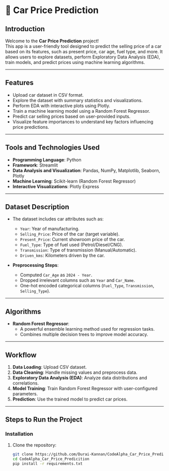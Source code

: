 # 🚗 Car Price Prediction  

## Introduction  
Welcome to the **Car Price Prediction** project!  
This app is a user-friendly tool designed to predict the selling price of a car based on its features, such as present price, car age, fuel type, and more. It allows users to explore datasets, perform Exploratory Data Analysis (EDA), train models, and predict prices using machine learning algorithms.  

---

## Features  
- Upload car dataset in CSV format.  
- Explore the dataset with summary statistics and visualizations.  
- Perform EDA with interactive plots using Plotly.  
- Train a machine learning model using a Random Forest Regressor.  
- Predict car selling prices based on user-provided inputs.  
- Visualize feature importances to understand key factors influencing price predictions.  

---

## Tools and Technologies Used  
- **Programming Language**: Python  
- **Framework**: Streamlit  
- **Data Analysis and Visualization**: Pandas, NumPy, Matplotlib, Seaborn, Plotly  
- **Machine Learning**: Scikit-learn (Random Forest Regressor)  
- **Interactive Visualizations**: Plotly Express  

---

## Dataset Description  
- The dataset includes car attributes such as:  
  - `Year`: Year of manufacturing.  
  - `Selling_Price`: Price of the car (target variable).  
  - `Present_Price`: Current showroom price of the car.  
  - `Fuel_Type`: Type of fuel used (Petrol/Diesel/CNG).  
  - `Transmission`: Type of transmission (Manual/Automatic).  
  - `Driven_kms`: Kilometers driven by the car.  

- **Preprocessing Steps**:  
  - Computed `Car_Age` as `2024 - Year`.  
  - Dropped irrelevant columns such as `Year` and `Car_Name`.  
  - One-hot encoded categorical columns (`Fuel_Type`, `Transmission`, `Selling_Type`).  

---

## Algorithms  
- **Random Forest Regressor**:  
  - A powerful ensemble learning method used for regression tasks.  
  - Combines multiple decision trees to improve model accuracy.  

---

## Workflow  
1. **Data Loading**: Upload CSV dataset.  
2. **Data Cleaning**: Handle missing values and preprocess data.  
3. **Exploratory Data Analysis (EDA)**: Analyze data distributions and correlations.  
4. **Model Training**: Train Random Forest Regressor with user-configured parameters.  
5. **Prediction**: Use the trained model to predict car prices.  

---

## Steps to Run the Project  

### Installation  
1. Clone the repository:  
   ```bash
   git clone https://github.com/Durai-Kannan/CodeAlpha_Car_Price_Predicition.git
   cd CodeAlpha_Car_Price_Predicition
   pip install -r requirements.txt
